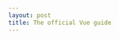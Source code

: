 ```yaml
---
layout: post
title: The official Vue guide
---
```



<!--stackedit_data:
eyJoaXN0b3J5IjpbNzg2Mzc1MTcwXX0=
-->